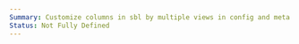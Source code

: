 ```yaml
---
Summary: Customize columns in sbl by multiple views in config and meta
Status: Not Fully Defined
---
```

